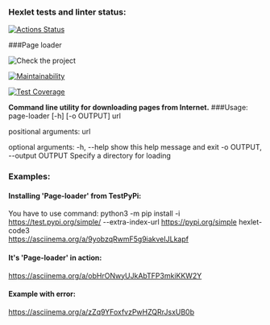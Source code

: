 ### Hexlet tests and linter status:

[![Actions Status](https://github.com/JhonnyT18/python-project-lvl3/workflows/hexlet-check/badge.svg)](https://github.com/JhonnyT18/python-project-lvl3/actions)    

###Page loader    

![Check the project](https://github.com/JhonnyT18/python-project-lvl3/workflows/Check%20the%20project/badge.svg)

[![Maintainability](https://api.codeclimate.com/v1/badges/0de54e58e9203fb01a4a/maintainability)](https://codeclimate.com/github/JhonnyT18/python-project-lvl3/maintainability)

[![Test Coverage](https://api.codeclimate.com/v1/badges/0de54e58e9203fb01a4a/test_coverage)](https://codeclimate.com/github/JhonnyT18/python-project-lvl3/test_coverage)

**Command line utility for downloading pages from Internet.**
###Usage:    
page-loader [-h] [-o OUTPUT] url

positional arguments:
  url

optional arguments:
  -h, --help            show this help message and exit
  -o OUTPUT, --output OUTPUT
                        Specify a directory for loading

### Examples:
#### Installing 'Page-loader' from TestPyPi:    
You have to use command: python3 -m pip install -i https://test.pypi.org/simple/ --extra-index-url https://pypi.org/simple hexlet-code3    
https://asciinema.org/a/9yobzqRwmF5g9iakveIJLkapf    
#### It's 'Page-loader' in action:    
https://asciinema.org/a/obHrONwyUJkAbTFP3mkiKKW2Y
#### Example with error:
https://asciinema.org/a/zZq9YFoxfvzPwHZQRrJsxUB0b
